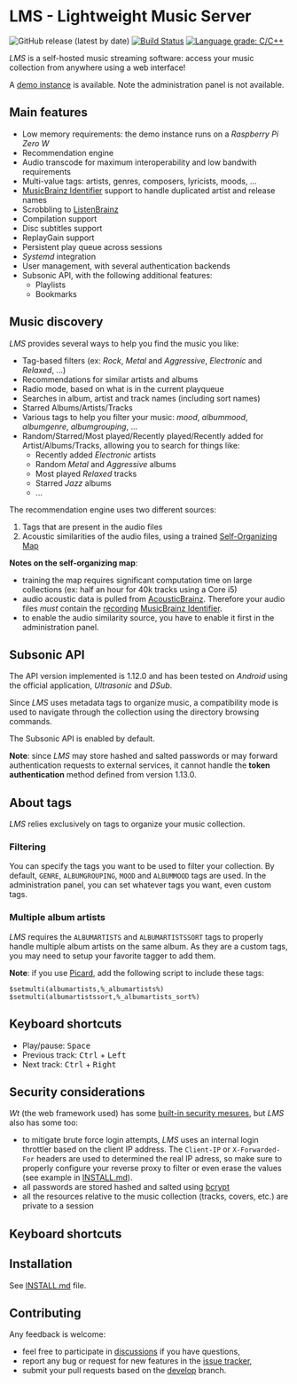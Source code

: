 # LMS - Lightweight Music Server

![GitHub release (latest by date)](https://img.shields.io/github/v/release/epoupon/lms) [![Build Status](https://travis-ci.org/epoupon/lms.svg?branch=master)](https://travis-ci.org/epoupon/lms) [![Language grade: C/C++](https://img.shields.io/lgtm/grade/cpp/g/epoupon/lms.svg?logo=lgtm&logoWidth=18)](https://lgtm.com/projects/g/epoupon/lms/context:cpp)

_LMS_ is a self-hosted music streaming software: access your music collection from anywhere using a web interface!

A [demo instance](http://lms.demo.poupon.io) is available. Note the administration panel is not available.

## Main features
* Low memory requirements: the demo instance runs on a _Raspberry Pi Zero W_
* Recommendation engine
* Audio transcode for maximum interoperability and low bandwith requirements
* Multi-value tags: artists, genres, composers, lyricists, moods, ...
* [MusicBrainz Identifier](https://musicbrainz.org/doc/MusicBrainz_Identifier) support to handle duplicated artist and release names
* Scrobbling to [ListenBrainz](https://listenbrainz.org)
* Compilation support
* Disc subtitles support
* ReplayGain support
* Persistent play queue across sessions
* _Systemd_ integration
* User management, with several authentication backends
* Subsonic API, with the following additional features:
  * Playlists
  * Bookmarks

## Music discovery
_LMS_ provides several ways to help you find the music you like:
* Tag-based filters (ex: _Rock_, _Metal_ and _Aggressive_, _Electronic_ and _Relaxed_, ...)
* Recommendations for similar artists and albums
* Radio mode, based on what is in the current playqueue
* Searches in album, artist and track names (including sort names)
* Starred Albums/Artists/Tracks
* Various tags to help you filter your music: _mood_, _albummood_, _albumgenre_, _albumgrouping_, ...
* Random/Starred/Most played/Recently played/Recently added for Artist/Albums/Tracks, allowing you to search for things like:
  * Recently added _Electronic_ artists
  * Random _Metal_ and _Aggressive_ albums
  * Most played _Relaxed_ tracks
  * Starred _Jazz_ albums
  * ...

The recommendation engine uses two different sources:
1. Tags that are present in the audio files
2. Acoustic similarities of the audio files, using a trained [Self-Organizing Map](https://en.wikipedia.org/wiki/Self-organizing_map)

__Notes on the self-organizing map__:
* training the map requires significant computation time on large collections (ex: half an hour for 40k tracks using a Core i5)
* audio acoustic data is pulled from [AcousticBrainz](https://acousticbrainz.org/). Therefore your audio files _must_ contain the [recording](https://musicbrainz.org/doc/Recording) [MusicBrainz Identifier](https://musicbrainz.org/doc/MusicBrainz_Identifier).
* to enable the audio similarity source, you have to enable it first in the administration panel.

## Subsonic API
The API version implemented is 1.12.0 and has been tested on _Android_ using the official application, _Ultrasonic_ and _DSub_.

Since _LMS_ uses metadata tags to organize music, a compatibility mode is used to navigate through the collection using the directory browsing commands.

The Subsonic API is enabled by default.

__Note__: since _LMS_ may store hashed and salted passwords or may forward authentication requests to external services, it cannot handle the __token authentication__ method defined from version 1.13.0.

## About tags
_LMS_ relies exclusively on tags to organize your music collection.

### Filtering
You can specify the tags you want to be used to filter your collection. By default, `GENRE`, `ALBUMGROUPING`, `MOOD` and `ALBUMMOOD` tags are used.
In the administration  panel, you can set whatever tags you want, even custom tags.

### Multiple album artists
_LMS_ requires the `ALBUMARTISTS` and `ALBUMARTISTSSORT` tags to properly handle multiple album artists on the same album. As they are a custom tags, you may need to setup your favorite tagger to add them.

__Note__: if you use [Picard](https://picard.musicbrainz.org/), add the following script to include these tags:
```
$setmulti(albumartists,%_albumartists%)
$setmulti(albumartistssort,%_albumartists_sort%)
```

## Keyboard shortcuts
* Play/pause: <kbd>Space</bbd>
* Previous track: <kbd>Ctrl</kbd> + <kbd>Left</kbd>
* Next track: <kbd>Ctrl</kbd> + <kbd>Right</kbd>

## Security considerations
_Wt_ (the web framework used) has some [built-in security mesures](https://www.webtoolkit.eu/wt/features#security), but _LMS_ also has some too:
* to mitigate brute force login attempts, _LMS_ uses an internal login throttler based on the client IP address. The `Client-IP` or `X-Forwarded-For` headers are used to determined the real IP adress, so make sure to properly configure your reverse proxy to filter or even erase the values (see example in [INSTALL.md](INSTALL.md)).
* all passwords are stored hashed and salted using [bcrypt](https://fr.wikipedia.org/wiki/Bcrypt)
* all the resources relative to the music collection (tracks, covers, etc.) are private to a session

## Keyboard shortcuts

## Installation

See [INSTALL.md](INSTALL.md) file.

## Contributing

Any feedback is welcome:
* feel free to participate in [discussions](https://github.com/epoupon/lms/discussions) if you have questions,
* report any bug or request for new features in the [issue tracker](https://github.com/epoupon/lms/issues),
* submit your pull requests based on the [develop](../../tree/develop) branch.
